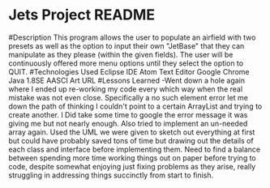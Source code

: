 # Jets Project README

#Description
This program allows the user to populate an airfield with two presets as well as the option
to input their own "JetBase" that they can manipulate as they please (within the given fields).
The user will be continuously offered more menu options until they select the option to QUIT.
#Technologies Used
Eclipse IDE
Atom Text Editor
Google Chrome
Java 1.8SE
AASCI Art URL
#Lessons Learned
-Went down a hole again where I ended up re-working my code every which way when the real
mistake was not even close. Specifically a no such element error let me down the path of thinking I couldn't point to a certain ArrayList and trying to create another. I  Did take some time to google the error message it was giving me
but not nearly enough.  Also tried to implement an un-needed array again.  Used the UML we were
given to sketch out everything at first but could have probably saved tons of time but drawing out the details of each class and interface before implementing them.  Need to find a balance
between spending more time working things out on paper before trying to code, despite somewhat
enjoying just fixing problems as they arise, really struggling in addressing things succinctly
from start to finish.
